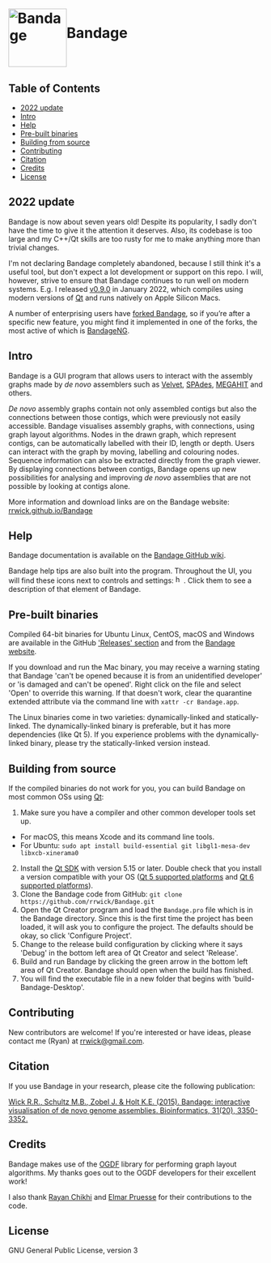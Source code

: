 # <img src="http://rrwick.github.io/Bandage/images/logo.png" alt="Bandage" width="115" height="115" align="middle">Bandage

## Table of Contents

* [2022 update](https://github.com/rrwick/Bandage#2022-update)
* [Intro](https://github.com/rrwick/Bandage#intro)
* [Help](https://github.com/rrwick/Bandage#help)
* [Pre-built binaries](https://github.com/rrwick/Bandage#pre-built-binaries)
* [Building from source](https://github.com/rrwick/Bandage#building-from-source)
* [Contributing](https://github.com/rrwick/Bandage#contributing)
* [Citation](https://github.com/rrwick/Bandage#citation)
* [Credits](https://github.com/rrwick/Bandage#credits)
* [License](https://github.com/rrwick/Bandage#license)



## 2022 update

Bandage is now about seven years old! Despite its popularity, I sadly don't have the time to give it the attention it deserves. Also, its codebase is too large and my C++/Qt skills are too rusty for me to make anything more than trivial changes.

I'm not declaring Bandage completely abandoned, because I still think it's a useful tool, but don't expect a lot development or support on this repo. I will, however, strive to ensure that Bandage continues to run well on modern systems. E.g. I released [v0.9.0](https://github.com/rrwick/Bandage/releases/tag/v0.9.0) in January 2022, which compiles using modern versions of [Qt](https://www.qt.io/) and runs natively on Apple Silicon Macs.

A number of enterprising users have [forked Bandage](https://techgaun.github.io/active-forks/index.html#rrwick/Bandage), so if you’re after a specific new feature, you might find it implemented in one of the forks, the most active of which is [BandageNG](https://github.com/asl/BandageNG).



## Intro

Bandage is a GUI program that allows users to interact with the assembly graphs made by *de novo* assemblers such as <a href="https://www.ebi.ac.uk/~zerbino/velvet/" target="_blank">Velvet</a>, <a href="http://bioinf.spbau.ru/spades" target="_blank">SPAdes</a>, <a href="https://github.com/voutcn/megahit" target="_blank">MEGAHIT</a> and others.

*De novo* assembly graphs contain not only assembled contigs but also the connections between those contigs, which were previously not easily accessible. Bandage visualises assembly graphs, with connections, using graph layout algorithms. Nodes in the drawn graph, which represent contigs, can be automatically labelled with their ID, length or depth. Users can interact with the graph by moving, labelling and colouring nodes. Sequence information can also be extracted directly from the graph viewer. By displaying connections between contigs, Bandage opens up new possibilities for analysing and improving *de novo* assemblies that are not possible by looking at contigs alone.

More information and download links are on the Bandage website: <a href="http://rrwick.github.io/Bandage/" target="_blank">rrwick.github.io/Bandage</a>



## Help

Bandage documentation is available on the <a href="https://github.com/rrwick/Bandage/wiki" target="_blank">Bandage GitHub wiki</a>.

Bandage help tips are also built into the program. Throughout the UI, you will find these icons next to controls and settings: <img src="http://rrwick.github.io/Bandage/images/helptext.png" alt="help text icon" width="16" height="16">. Click them to see a description of that element of Bandage.



## Pre-built binaries

Compiled 64-bit binaries for Ubuntu Linux, CentOS, macOS and Windows are available in the GitHub <a href="https://github.com/rrwick/Bandage/releases/" target="_blank">'Releases' section</a> and from the <a href="http://rrwick.github.io/Bandage/" target="_blank">Bandage website</a>.

If you download and run the Mac binary, you may receive a warning stating that Bandage 'can't be opened because it is from an unidentified developer' or 'is damaged and can't be opened'. Right click on the file and select 'Open' to override this warning. If that doesn't work, clear the quarantine extended attribute via the command line with `xattr -cr Bandage.app`.

The Linux binaries come in two varieties: dynamically-linked and statically-linked. The dynamically-linked binary is preferable, but it has more dependencies (like Qt 5). If you experience problems with the dynamically-linked binary, please try the statically-linked version instead.



## Building from source

If the compiled binaries do not work for you, you can build Bandage on most common OSs using [Qt](https://www.qt.io/):

1. Make sure you have a compiler and other common developer tools set up.
  * For macOS, this means Xcode and its command line tools.
  * For Ubuntu: `sudo apt install build-essential git libgl1-mesa-dev libxcb-xinerama0`
2. Install the [Qt SDK](https://www.qt.io/download-open-source) with version 5.15 or later. Double check that you install a version compatible with your OS ([Qt 5 supported platforms](https://doc.qt.io/qt-5/supported-platforms.html) and [Qt 6 supported platforms](https://doc.qt.io/qt-6/supported-platforms.html)).
3. Clone the Bandage code from GitHub: `git clone https://github.com/rrwick/Bandage.git`
4. Open the Qt Creator program and load the `Bandage.pro` file which is in the Bandage directory. Since this is the first time the project has been loaded, it will ask you to configure the project. The defaults should be okay, so click 'Configure Project'.
5. Change to the release build configuration by clicking where it says 'Debug' in the bottom left area of Qt Creator and select 'Release'.
6. Build and run Bandage by clicking the green arrow in the bottom left area of Qt Creator. Bandage should open when the build has finished.
7. You will find the executable file in a new folder that begins with 'build-Bandage-Desktop'.



## Contributing

New contributors are welcome! If you're interested or have ideas, please contact me (Ryan) at rrwick@gmail.com.



## Citation

If you use Bandage in your research, please cite the following publication:

[Wick R.R., Schultz M.B., Zobel J. & Holt K.E. (2015). Bandage: interactive visualisation of de novo genome assemblies. Bioinformatics, 31(20), 3350-3352.](http://bioinformatics.oxfordjournals.org/content/31/20/3350)



## Credits

Bandage makes use of the <a href="http://www.ogdf.net/" target="_blank">OGDF</a> library for performing graph layout algorithms. My thanks goes out to the OGDF developers for their excellent work!

I also thank <a href="https://github.com/rchikhi" target="_blank">Rayan Chikhi</a> and <a href="https://github.com/epruesse" target="_blank">Elmar Pruesse</a> for their contributions to the code.



## License

GNU General Public License, version 3
